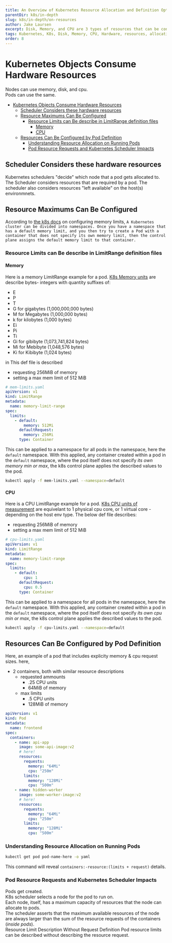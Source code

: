 ```yaml
---
title: An Overview of Kubernetes Resource Allocation and Definition Options
parentDir: k8s/in-depth
slug: k8s/in-depth/on-resources
author: Jake Laursen
excerpt: Disk, Memory, and CPU are 3 types of resources that can be configured within Kubernets
tags: Kubernetes, K8s, Disk, Memory, CPU, Hardware, resources, allocation
order: 8
---
```


# Kubernetes Objects Consume Hardware Resources
Nodes can use memory, disk, and cpu.  
Pods can use the same.  

- [Kubernetes Objects Consume Hardware Resources](#kubernetes-objects-consume-hardware-resources)
  - [Scheduler Considers these hardware resources](#scheduler-considers-these-hardware-resources)
  - [Resource Maximums Can Be Configured](#resource-maximums-can-be-configured)
    - [Resource Limits can Be describe in LimitRange definition files](#resource-limits-can-be-describe-in-limitrange-definition-files)
      - [Memory](#memory)
      - [CPU](#cpu)
  - [Resources Can Be Configured by Pod Definition](#resources-can-be-configured-by-pod-definition)
    - [Understanding Resource Allocation on Running Pods](#understanding-resource-allocation-on-running-pods)
    - [Pod Resource Requests and Kubernetes Scheduler Impacts](#pod-resource-requests-and-kubernetes-scheduler-impacts)
## Scheduler Considers these hardware resources
Kubernetes schedulers "decide" which node that a pod gets allocated to. The Scheduler considers resources that are required by a pod. The scheduler also considers resources "left available" on the host(s) environmnets.  

## Resource Maximums Can Be Configured
According to [the k8s docs](https://kubernetes.io/docs/tasks/administer-cluster/manage-resources/memory-default-namespace/) on configuring memory limits,
`A Kubernetes cluster can be divided into namespaces. Once you have a namespace that has a default memory limit, and you then try to create a Pod with a container that does not specify its own memory limit, then the control plane assigns the default memory limit to that container.`  

### Resource Limits can Be describe in LimitRange definition files

#### Memory
Here is a memory LimitRange example for a pod. [K8s Memory units](https://kubernetes.io/docs/concepts/configuration/manage-resources-containers/#resource-units-in-kubernetes) are describe bytes- integers with quantity suffixes of:
- E 
- P
- T
- G for gigabytes (1,000,000,000 bytes)
- M for Megabytes (1,000,000 bytes)
- k for kilobytes (1,000 bytes)
- Ei
- Pi
- Ti
- Gi for gibibyte (1,073,741,824 bytes)
- Mi for Mebibyte (1,048,576 bytes)
- Ki for Kibibyte (1,024 bytes)

in This def file is described
- requesting 256MiB of memory
- setting a max mem limit of 512 MiB

```yaml
# mem-limits.yaml
apiVersion: v1
kind: LimitRange
metadata:
  name: memory-limit-range
spec:
  limits:
    - default:
        memory: 512Mi
      defaultRequest:
        memory: 256Mi
      type: Container
```

This can be applied to a namespace for all pods in the namespace, here the `default` namespace. With this applied, any container created within a pod in the `default` namespace, where the pod itself does not specify _its own memory min or max_, the k8s control plane applies the described values to the pod.
```bash
kubectl apply -f mem-limits.yaml --namespace=default
```


#### CPU
Here is a CPU LimitRange example for a pod. [K8s CPU units of measurement](https://kubernetes.io/docs/concepts/configuration/manage-resources-containers/#resource-units-in-kubernetes) are equivelant to 1 physical cpu core, or 1 virtual core - depending on the host env type. The below def file describes:
- requesting 256MiB of memory
- setting a max mem limit of 512 MiB

```yaml
# cpu-limits.yaml
apiVersion: v1
kind: LimitRange
metadata:
  name: memory-limit-range
spec:
  limits:
    - default:
        cpu: 1
      defaultRequest:
        cpu: 0.5
      type: Container
```

This can be applied to a namespace for all pods in the namespace, here the `default` namespace. With this applied, any container created within a pod in the `default` namespace, where the pod itself does not specify _its own cpu min or max_, the k8s control plane applies the described values to the pod.
```bash
kubectl apply -f cpu-limits.yaml --namespace=default
```


## Resources Can Be Configured by Pod Definition
Here, an example of a pod that includes explicity memory & cpu request sizes. here,
- 2 containers, both with similar resource descriptions
    - requested ammounts
      - .25 CPU units
      - 64MiB of memory
    - max limits
      - .5 CPU units
      - 128MiB of memory
```yaml
apiVersion: v1
kind: Pod
metadata:
  name: frontend
spec:
  containers:
    - name: api-app
      image: some-api-image:v2
      # here!
      resources:
        requests:
          memory: "64Mi"
          cpu: "250m"
        limits:
          memory: "128Mi"
          cpu: "500m"
    - name: hidden-worker
      image: some-worker-image:v2
      # here!
      resources:
        requests:
          memory: "64Mi"
          cpu: "250m"
        limits:
          memory: "128Mi"
          cpu: "500m"
```

### Understanding Resource Allocation on Running Pods
```bash
kubectl get pod pod-name-here -o yaml
```
This command will reveal `containers:-resource:(limits + request)` details.  

### Pod Resource Requests and Kubernetes Scheduler Impacts
Pods get created.  
K8s scheduler selects a node for the pod to run on.  
Each node, itself, has a maximum capacity of resources that the node can allocate to pods.  
The scheduler asserts that the maximum available resources of the node are always larger than the sum of the resource requests of the containers (_inside pods_).  
Resource Limit Description Without Request Definition
Pod resource limits can be described without describing the resource request.  
